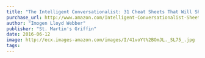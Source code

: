 ```yaml
---
title: "The Intelligent Conversationalist: 31 Cheat Sheets That Will Show You How to Talk to Anyone About Anything, Anytime"
purchase_url: http://www.amazon.com/Intelligent-Conversationalist-Sheets-Anything-Anytime/dp/1250040477%3FSubscriptionId%3DAKIAIVZLK2PABGQI2KAQ%26tag%3Deverrail-20%26linkCode%3Dxm2%26camp%3D2025%26creative%3D165953%26creativeASIN%3D1250040477
author: "Imogen Lloyd Webber"
publisher: "St. Martin's Griffin"
date: 2016-06-12
image: http://ecx.images-amazon.com/images/I/41voYt%2BOmJL._SL75_.jpg
tags:
---
```


